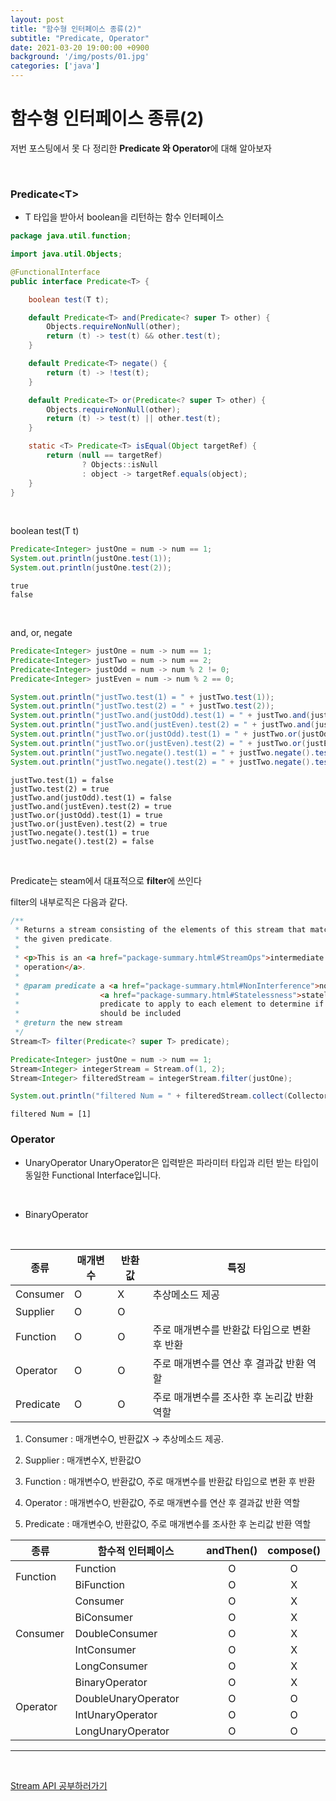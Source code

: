 ```yaml
---
layout: post
title: "함수형 인터페이스 종류(2)"
subtitle: "Predicate, Operator"
date: 2021-03-20 19:00:00 +0900
background: '/img/posts/01.jpg'
categories: ['java']
---
```


# 함수형 인터페이스 종류(2)

저번 포스팅에서 못 다 정리한 **Predicate 와 Operator**에 대해 알아보자

<br>

### Predicate\<T>
- T 타입을 받아서 boolean을 리턴하는 함수 인터페이스

~~~java
package java.util.function;

import java.util.Objects;

@FunctionalInterface
public interface Predicate<T> {

    boolean test(T t);

    default Predicate<T> and(Predicate<? super T> other) {
        Objects.requireNonNull(other);
        return (t) -> test(t) && other.test(t);
    }

    default Predicate<T> negate() {
        return (t) -> !test(t);
    }

    default Predicate<T> or(Predicate<? super T> other) {
        Objects.requireNonNull(other);
        return (t) -> test(t) || other.test(t);
    }

    static <T> Predicate<T> isEqual(Object targetRef) {
        return (null == targetRef)
                ? Objects::isNull
                : object -> targetRef.equals(object);
    }
}
~~~

<br>

boolean test(T t)

~~~java
Predicate<Integer> justOne = num -> num == 1;
System.out.println(justOne.test(1));
System.out.println(justOne.test(2));
~~~
~~~
true
false
~~~

<br>

and, or, negate
~~~java
Predicate<Integer> justOne = num -> num == 1;
Predicate<Integer> justTwo = num -> num == 2;
Predicate<Integer> justOdd = num -> num % 2 != 0;
Predicate<Integer> justEven = num -> num % 2 == 0;

System.out.println("justTwo.test(1) = " + justTwo.test(1));
System.out.println("justTwo.test(2) = " + justTwo.test(2));
System.out.println("justTwo.and(justOdd).test(1) = " + justTwo.and(justOdd).test(1));
System.out.println("justTwo.and(justEven).test(2) = " + justTwo.and(justEven).test(2));
System.out.println("justTwo.or(justOdd).test(1) = " + justTwo.or(justOdd).test(1));
System.out.println("justTwo.or(justEven).test(2) = " + justTwo.or(justEven).test(2));
System.out.println("justTwo.negate().test(1) = " + justTwo.negate().test(1));
System.out.println("justTwo.negate().test(2) = " + justTwo.negate().test(2));
~~~
~~~
justTwo.test(1) = false
justTwo.test(2) = true
justTwo.and(justOdd).test(1) = false
justTwo.and(justEven).test(2) = true
justTwo.or(justOdd).test(1) = true
justTwo.or(justEven).test(2) = true
justTwo.negate().test(1) = true
justTwo.negate().test(2) = false
~~~

<br>

Predicate는 steam에서 대표적으로 **filter**에 쓰인다

filter의 내부로직은 다음과 같다. 
~~~java
/**
 * Returns a stream consisting of the elements of this stream that match
 * the given predicate.
 *
 * <p>This is an <a href="package-summary.html#StreamOps">intermediate
 * operation</a>.
 *
 * @param predicate a <a href="package-summary.html#NonInterference">non-interfering</a>,
 *                  <a href="package-summary.html#Statelessness">stateless</a>
 *                  predicate to apply to each element to determine if it
 *                  should be included
 * @return the new stream
 */
Stream<T> filter(Predicate<? super T> predicate);
~~~
~~~java
Predicate<Integer> justOne = num -> num == 1;
Stream<Integer> integerStream = Stream.of(1, 2);
Stream<Integer> filteredStream = integerStream.filter(justOne);

System.out.println("filtered Num = " + filteredStream.collect(Collectors.toList()));
~~~
~~~
filtered Num = [1]
~~~


### Operator

- UnaryOperator
UnaryOperator은 입력받은 파라미터 타입과 리턴 받는 타입이 동일한 Functional Interface입니다. 


<br>

- BinaryOperator


<br>

|종류|매개변수|반환값|특징|
|---|---|---|---|
|Consumer|O|X|추상메소드 제공
|Supplier|O|O|
|Function|O|O|주로 매개변수를 반환값 타입으로 변환 후 반환
|Operator|O|O|주로 매개변수를 연산 후 결과값 반환 역할
|Predicate|O|O|주로 매개변수를 조사한 후 논리값 반환 역할

1. Consumer : 매개변수O, 반환값X -> 추상메소드 제공.

2. Supplier : 매개변수X, 반환값O

3. Function : 매개변수O, 반환값O, 주로 매개변수를 반환값 타입으로 변환 후 반환

4. Operator : 매개변수O, 반환값O, 주로 매개변수를 연산 후 결과값 반환 역할

5. Predicate : 매개변수O, 반환값O, 주로 매개변수를 조사한 후 논리값 반환 역할

<table>
  <thead>
  <tr>
    <th scope="cols" width="20%" style="text-align: center;">종류</th>
    <th scope="cols" width="60%" style="text-align: center;">함수적 인터페이스</th>
    <th scope="cols" width="10%" style="text-align: center;">andThen()</th>
    <th scope="cols" width="10%" style="text-align: center;">compose()</th>
  </tr>
  </thead>
  <tbody>
  <tr>
    <td scope="row" rowspan="2">Function</td>
    <td style="text-align: left;">Function</td>
    <td style="text-align: center;">O</td>
    <td style="text-align: center;">O</td>
  </tr>
  <tr>
    <td style="text-align: left;">BiFunction</td>
    <td style="text-align: center;">O</td>
    <td style="text-align: center;">X</td>
  </tr>
  <tr>
    <td scope="row" rowspan="5">Consumer</td>
    <td style="text-align: left;">Consumer</td>
    <td style="text-align: center;">O</td>
    <td style="text-align: center;">X</td>
  </tr>
  <tr>
    <td style="text-align: left;">BiConsumer</td>
    <td style="text-align: center;">O</td>
    <td style="text-align: center;">X</td>
  </tr>
  <tr>
    <td style="text-align: left;">DoubleConsumer</td>
    <td style="text-align: center;">O</td>
    <td style="text-align: center;">X</td>
  </tr>
  <tr>
    <td style="text-align: left;">IntConsumer</td>
    <td style="text-align: center;">O</td>
    <td style="text-align: center;">X</td>
  </tr>
  <tr>
    <td style="text-align: left;">LongConsumer</td>
    <td style="text-align: center;">O</td>
    <td style="text-align: center;">X</td>
  </tr>
  <tr>
    <td scope="row" rowspan="4">Operator</td>
    <td style="text-align: left;">BinaryOperator</td>
    <td style="text-align: center;">O</td>
    <td style="text-align: center;">X</td>
  </tr>
  <tr>
    <td style="text-align: left;">DoubleUnaryOperator</td>
    <td style="text-align: center;">O</td>
    <td style="text-align: center;">O</td>
  </tr>
  <tr>
    <td style="text-align: left;">IntUnaryOperator</td>
    <td style="text-align: center;">O</td>
    <td style="text-align: center;">O</td>
  </tr>
  <tr>
    <td style="text-align: left;">LongUnaryOperator</td>
    <td style="text-align: center;">O</td>
    <td style="text-align: center;">O</td>
  </tr>
  </tbody>
</table>

---

<br>

[Stream API 공부하러가기](/java/java8/2021/03/20/java8_04.html)
